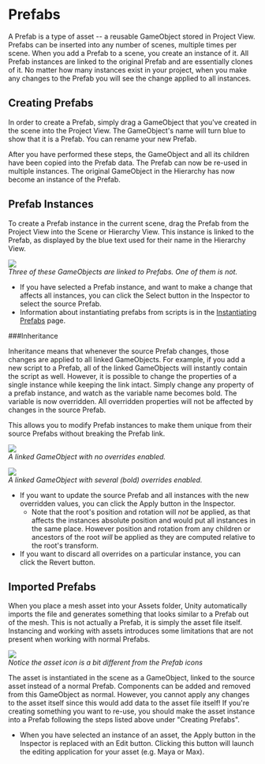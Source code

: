 Prefabs
=======


A <span class=keyword>Prefab</span> is a type of asset -- a reusable <span class=keyword>GameObject</span> stored in <span class=keyword>Project View</span>. Prefabs can be inserted into any number of scenes, multiple times per scene.  When you add a Prefab to a scene, you create an <span class=keyword>instance</span> of it. All Prefab instances are linked to the original Prefab and are essentially clones of it. No matter how many instances exist in your project, when you make any changes to the Prefab you will see the change applied to all instances.


Creating Prefabs
----------------


In order to create a Prefab, simply drag a GameObject that you've created in the scene into the Project View.  The GameObject's name will turn blue to show that it is a Prefab. You can rename your new Prefab.

After you have performed these steps, the GameObject and all its children have been copied into the Prefab data. The Prefab can now be re-used in multiple instances.  The original GameObject in the Hierarchy has now become an instance of the Prefab.

Prefab Instances
----------------

To create a Prefab instance in the current scene, drag the Prefab from the Project View into the <span class=keyword>Scene</span> or Hierarchy View. This instance is <span class=keyword>linked</span> to the Prefab, as displayed by the blue text used for their name in the Hierarchy View.

![](http://docwiki.hq.unity3d.com/uploads/Main/LinkedPrefab.png)  
_Three of these GameObjects are linked to Prefabs.  One of them is not._

* If you have selected a Prefab instance, and want to make a change that affects all instances, you can click the <span class=menu>Select</span> button in the Inspector to select the source Prefab.
* Information about instantiating prefabs from scripts is in the [Instantiating Prefabs](InstantiatingPrefabs.html) page.

###Inheritance

Inheritance means that whenever the source Prefab changes, those changes are applied to all linked GameObjects.  For example, if you add a new script to a Prefab, all of the linked GameObjects will instantly contain the script as well.  However, it is possible to change the properties of a single instance while keeping the link intact.  Simply change any property of a prefab instance, and watch as the variable name becomes bold.  The variable is now overridden.  All overridden properties will not be affected by changes in the source Prefab.

This allows you to modify Prefab instances to make them unique from their source Prefabs without breaking the Prefab link.

![](http://docwiki.hq.unity3d.com/uploads/Main/OverrideOff.png)  
_A linked GameObject with no overrides enabled._

![](http://docwiki.hq.unity3d.com/uploads/Main/OverrideOn.png)  
_A linked GameObject with several (bold) overrides enabled._

* If you want to update the source Prefab and all instances with the new overridden values, you can click the <span class=menu>Apply</span> button in the Inspector.
    * Note that the root's position and rotation will _not_ be applied, as that affects the instances absolute position and would put all instances in the same place. However position and rotation from any children or ancestors of the root _will_ be applied as they are computed relative to the root's transform.
* If you want to discard all overrides on a particular instance, you can click the <span class=menu>Revert</span> button.


Imported Prefabs
----------------


When you place a mesh asset into your Assets folder, Unity automatically imports the file and generates something that looks similar to a Prefab out of the mesh.  This is not actually a Prefab, it is simply the asset file itself.  Instancing and working with assets introduces some limitations that are not present when working with normal Prefabs.  

![](http://docwiki.hq.unity3d.com/uploads/Main/PrefabsVsAssetIcons.png)  
_Notice the asset icon is a bit different from the Prefab icons_

The asset is instantiated in the scene as a GameObject, linked to the source asset instead of a normal Prefab.   Components can be added and removed from this GameObject as normal.  However, you cannot apply any changes to the asset itself since this would add data to the asset file itself!  If you're creating something you want to re-use, you should make the asset instance into a Prefab following the steps listed above under "Creating Prefabs".

* When you have selected an instance of an asset, the <span class=menu>Apply</span> button in the Inspector is replaced with an <span class=menu>Edit</span> button.  Clicking this button will launch the editing application for your asset (e.g. Maya or Max).

